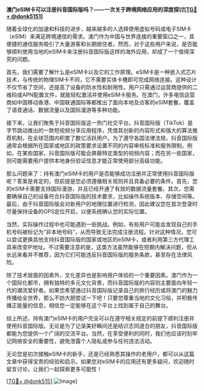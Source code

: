 **澳门eSIM卡可以注册抖音国际版吗？——一次关于跨境网络应用的深度探讨[[TG💪+ @donk5151](https://t.me/s/donk5151)]**

随着全球化的加速和科技的进步，越来越多的人选择使用虚拟号码或电子SIM卡（eSIM）来满足跨境通信的需求。澳门作为中国与世界连接的重要窗口之一，其便捷的通信服务吸引了大量游客和长期居住者。然而，对于这些用户来说，是否能够顺利使用当地的eSIM卡来注册抖音国际版这样的海外应用，却成了一个值得深究的问题。

首先，我们需要了解什么是eSIM卡以及它的工作原理。eSIM卡是一种嵌入式芯片技术，与传统的物理SIM卡不同，它不需要实体卡槽即可完成网络连接。这种设计不仅节省了空间，还提高了设备的防水性和耐用性。用户只需通过运营商提供的二维码或APN配置文件，就能轻松激活并使用eSIM卡服务。在澳门，许多电信运营商如中国移动香港、中国联通国际等都推出了面向本地及访客的eSIM套餐，覆盖了语音通话、数据流量以及国际漫游等多种功能。

接下来，让我们聚焦于抖音国际版这一热门社交平台。抖音国际版（TikTok）是字节跳动推出的一款短视频分享应用程序，凭借其创新的内容形式和强大的算法推荐机制，在全球范围内积累了数亿活跃用户。为了遵守各国法律法规，抖音国际版通常会根据所在国家或地区的政策要求设置不同的内容审核标准和服务限制。例如，在某些国家，抖音国际版可能会屏蔽特定类型的视频内容；而在另一些国家，则可能需要用户提供本地身份验证信息才能正常使用部分高级功能。

那么问题来了：持有澳门eSIM卡的用户是否能够成功注册并正常使用抖音国际版呢？答案是肯定的，但前提是您必须遵循相关规则并且具备必要的条件。首先，您的eSIM卡需要支持国际漫游，并且已经开通了有效的数据流量套餐。其次，您需要确保自己的设备符合抖音国际版的技术要求，比如操作系统版本、存储空间等。最后，由于抖音国际版会对新用户的地理位置进行检测，因此建议您在首次登录时尽量保持设备的GPS定位开启，以便系统确认您的实际位置。

当然，实际操作过程中也可能遇到一些挑战。例如，有些用户可能会发现自己的手机号码被标记为“非本地号码”，从而导致无法完成注册流程。针对这种情况，您可以尝试更换其他支持抖音国际版的国家或地区的eSIM卡，或者利用第三方代理工具来改变IP地址。不过需要注意的是，这类方法虽然能够在短期内解决问题，但从长远来看并不推荐，因为它们可能违反抖音国际版的服务条款，甚至存在法律风险。

除了技术层面的因素外，文化差异也是影响用户体验的一个重要因素。澳门作为一个国际化都市，拥有独特的多元文化背景，而抖音国际版的内容则主要面向年轻一代的潮流爱好者。如果您希望通过抖音国际版记录自己的旅行经历或将澳门的魅力传播给全世界，那么不妨大胆尝试一下吧！只要您尊重当地的文化习俗，并积极传播正能量的信息，相信您一定能够在这个平台上找到属于自己的舞台。

综上所述，持有澳门eSIM卡的用户完全可以在遵守相关规定的前提下顺利注册并使用抖音国际版。无论是为了记录美好瞬间还是结识志同道合的朋友，抖音国际版都能为您提供一个广阔的交流平台。当然，在享受便利的同时，我们也应该时刻牢记网络安全的重要性，避免泄露个人隐私或参与任何违法活动。

无论您是初次接触eSIM卡的新手，还是已经熟悉其操作的老用户，都可以从这篇文章中获得宝贵的经验和启示。如果您对eSIM卡的应用还有更多疑问，欢迎随时留言讨论，让我们一起探索更多可能性！

[[TG💪+ @donk5151](https://t.me/s/donk5151) ![Image](https://i.postimg.cc/rwNCRYN7/Snipaste-2025-04-30-17-27-05.png)]